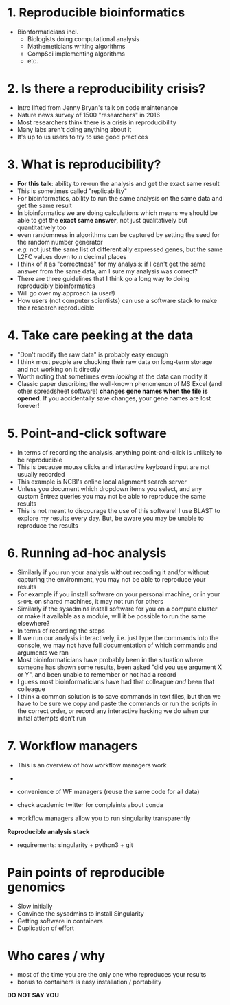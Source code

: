 # 1. Reproducible bioinformatics

- Bionformaticians incl.
    + Biologists doing computational analysis
    + Mathemeticians writing algorithms
    + CompSci implementing algorithms
    + etc.

# 2. Is there a reproducibility crisis?

- Intro lifted from Jenny Bryan's talk on code maintenance
- Nature news survey of 1500 "researchers" in 2016
- Most researchers think there is a crisis in reproducibility
- Many labs aren't doing anything about it
- It's up to us users to try to use good practices

# 3. What is reproducibility?

- **For this talk**: ability to re-run the analysis and get the exact same result
- This is sometimes called "replicability"
- For bioinformatics, ability to run the same analysis on the same data and get the same result
- In bioinformatics we are doing calculations which means we should be able to get the **exact same answer**, not just qualitatively but quantitatively too
- even randomness in algorithms can be captured by setting the seed for the random number generator
- *e.g.* not just the same list of differentially expressed genes, but the same L2FC values down to *n* decimal places
- I think of it as "correctness" for my analysis: if I can't get the same answer from the same data, am I sure my analysis was correct?
- There are three guidelines that I think go a long way to doing reproducibly bioinformatics
- Will go over my approach (a user!)
- How users (not computer scientists) can use a software stack to make their research reproducible

# 4. Take care peeking at the data

- "Don't modify the raw data" is probably easy enough
- I think most people are chucking their raw data on long-term storage and not working on it directly
- Worth noting that sometimes even *looking* at the data can modify it
- Classic paper describing the well-known phenomenon of MS Excel (and other spreadsheet software) **changes gene names when the file is opened**. If you accidentally save changes, your gene names are lost forever! 

# 5. Point-and-click software

- In terms of recording the analysis, anything point-and-click is unlikely to be reproducible
- This is because mouse clicks and interactive keyboard input are not usually recorded
- This example is NCBI's online local alignment search server
- Unless you document which dropdown items you select, and any custom Entrez queries you may not be able to reproduce the same results
- This is not meant to discourage the use of this software! I use BLAST to explore my results every day. But, be aware you may be unable to reproduce the results

# 6. Running ad-hoc analysis

- Similarly if you run your analysis without recording it and/or without capturing the environment, you may not be able to reproduce your results
- For example if you install software on your personal machine, or in your `$HOME` on shared machines, it may not run for others
- Similarly if the sysadmins install software for you on a compute cluster or make it available as a module, will it be possible to run the same elsewhere?
- In terms of recording the steps
- If we run our analysis interactively, i.e. just type the commands into the console, we may not have full documentation of which commands and arguments we ran
- Most bioinformaticians have probably been in the situation where someone has shown some results, been asked "did you use argument X or Y", and been unable to remember or not had a record
- I guess most bioinformaticians have had that colleague *and* been that colleague
- I think a common solution is to save commands in text files, but then we have to be sure we copy and paste the commands or run the scripts in the correct order, or record any interactive hacking we do when our initial attempts don't run

# 7. Workflow managers

- This is an overview of how workflow managers work
- 


- convenience of WF managers (reuse the same code for all data)

- check academic twitter for complaints about conda

- workflow managers allow you to run singularity transparently

**Reproducible analysis stack**
- requirements: singularity + python3 + git

# Pain points of reproducible genomics

- Slow initially
- Convince the sysadmins to install Singularity
- Getting software in containers
- Duplication of effort

# Who cares / why

- most of the time you are the only one who reproduces your results
- bonus to containers is easy installation / portability

**DO NOT SAY YOU**